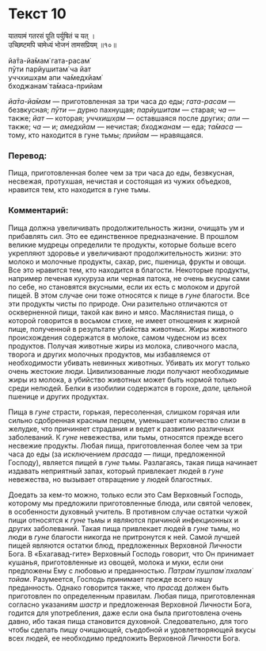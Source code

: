 # Текст 10

यातयामं गतरसं पूति पर्युषितं च यत् ।  
उच्छिष्टमपि चामेध्यं भोजनं तामसप्रियम् ॥१०॥

йа̄та-йа̄мам̇ гата-расам̇  
пӯти парйушитам̇ ча йат  
уччхишх̣ам апи ча̄медхйам̇  
бходжанам̇ та̄маса-прийам

_йа̄та-йа̄мам_ — приготовленная за три часа до еды; _гата-расам_ — безвкусная; _пӯти_ — дурно пахнущая; _парйушитам_ — старая; _ча_ — также; _йат_ — которая; _уччхишх̣ам_ — оставшаяся после других; _апи_ — также; _ча_ — и; _амедхйам_ — нечистая; _бходжанам_ — еда; _та̄маса_ — тому, кто находится в гуне тьмы; _прийам_ — нравящаяся.

### Перевод:

Пища, приготовленная более чем за три часа до еды, безвкусная, несвежая, протухшая, нечистая и состоящая из чужих объедков, нравится тем, кто находится в гуне тьмы.

### Комментарий:

Пища должна увеличивать продолжительность жизни, очищать ум и прибавлять сил. Это ее единственное предназначение. В прошлом великие мудрецы определили те продукты, которые больше всего укрепляют здоровье и увеличивают продолжительность жизни: это молоко и молочные продукты, сахар, рис, пшеница, фрукты и овощи. Все это нравится тем, кто находится в благости. Некоторые продукты, например печеная кукуруза или черная патока, не очень вкусны сами по себе, но становятся вкусными, если их есть с молоком и другой пищей. В этом случае они тоже относятся к пище в _гуне_ благости. Все эти продукты чисты по природе. Они разительно отличаются от оскверненной пищи, такой как вино и мясо. Маслянистая пища, о которой говорится в восьмом стихе, не имеет отношения к жирной пище, полученной в результате убийства животных. Жиры животного происхождения содержатся в молоке, самом чудесном из всех продуктов. Получая животные жиры из молока, сливочного масла, творога и других молочных продуктов, мы избавляемся от необходимости убивать невинных животных. Убивать их могут только очень жестокие люди. Цивилизованные люди получают необходимые жиры из молока, а убийство животных может быть нормой только среди нелюдей. Белки в изобилии содержатся в горохе, _дале,_ цельной пшенице и других продуктах.

Пища в _гуне_ страсти, горькая, пересоленная, слишком горячая или сильно сдобренная красным перцем, уменьшает количество слизи в желудке, что причиняет страдания и ведет к развитию различных заболеваний. К _гуне_ невежества, или тьмы, относятся прежде всего несвежие продукты. Любая пища, приготовленная более чем за три часа до еды (за исключением _прасада_ — пищи, предложенной Господу), является пищей в _гуне_ тьмы. Разлагаясь, такая пища начинает издавать неприятный запах, который привлекает людей в _гуне_ невежества, но вызывает отвращение у людей благостных.

Доедать за кем-то можно, только если это Сам Верховный Господь, которому мы предложили приготовленные блюда, или святой человек, в особенности духовный учитель. В противном случае остатки чужой пищи относятся к _гуне_ тьмы и являются причиной инфекционных и других заболеваний. Такая пища привлекает людей в _гуне_ тьмы, но люди в _гуне_ благости никогда не притронутся к ней. Самой лучшей пищей являются остатки блюд, предложенных Верховной Личности Бога. В «Бхагавад-гите» Верховный Господь говорит, что Он принимает кушанья, приготовленные из овощей, молока и муки, если они предложены Ему с любовью и преданностью. _Патрам̇ пушпам̇ пхалам̇ тойам_. Разумеется, Господь принимает прежде всего нашу преданность. Однако говорится также, что _прасад_ должен быть приготовлен по определенным правилам. Любая пища, приготовленная согласно указаниям _шастр_ и предложенная Верховной Личности Бога, годится для употребления, даже если она была приготовлена очень давно, ибо такая пища становится духовной. Следовательно, для того чтобы сделать пищу очищающей, съедобной и удовлетворяющей вкусы всех людей, ее необходимо предложить Верховной Личности Бога.